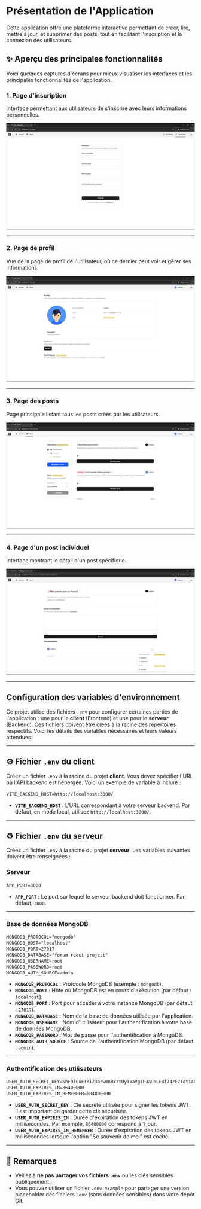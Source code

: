 # Présentation de l'Application

Cette application offre une plateforme interactive permettant de créer, lire, mettre à jour, et supprimer des posts, tout en facilitant l'inscription et la connexion des utilisateurs.

## ✨ Aperçu des principales fonctionnalités

Voici quelques captures d'écrans pour mieux visualiser les interfaces et les principales fonctionnalités de l'application.

### 1. Page d'inscription

Interface permettant aux utilisateurs de s'inscrire avec leurs informations personnelles.

![Page d'inscription](screenshots/register-page.png)

---

### 2. Page de profil

Vue de la page de profil de l'utilisateur, où ce dernier peut voir et gérer ses informations.

![Page de profil](screenshots/profile-page.png)

---

### 3. Page des posts

Page principale listant tous les posts créés par les utilisateurs.

![Page des posts](screenshots/posts-page.png)

---

### 4. Page d'un post individuel

Interface montrant le détail d'un post spécifique.

![Page de post](screenshots/post-page.png)

---

## Configuration des variables d'environnement

Ce projet utilise des fichiers `.env` pour configurer certaines parties de l'application : une pour le **client** (Frontend) et une pour le **serveur** (Backend).
Ces fichiers doivent être créés à la racine des répertoires respectifs. Voici les détails des variables nécessaires et leurs valeurs attendues.

---

## ⚙️ Fichier `.env` du client

Créez un fichier `.env` à la racine du projet **client**. Vous devez spécifier l'URL où l'API backend est hébergée. Voici un exemple de variable à inclure :

```env
VITE_BACKEND_HOST=http://localhost:3000/
```

- **`VITE_BACKEND_HOST`** : L'URL correspondant à votre serveur backend. Par défaut, en mode local, utilisez `http://localhost:3000/`.

---

## ⚙️ Fichier `.env` du serveur

Créez un fichier `.env` à la racine du projet **serveur**. Les variables suivantes doivent être renseignées :

### Serveur

```env
APP_PORT=3000
```

- **`APP_PORT`** : Le port sur lequel le serveur backend doit fonctionner. Par défaut, `3000`.

---

### Base de données MongoDB

```env
MONGODB_PROTOCOL="mongodb"
MONGODB_HOST="localhost"
MONGODB_PORT=27017
MONGODB_DATABASE="forum-react-project"
MONGODB_USERNAME=root
MONGODB_PASSWORD=root
MONGODB_AUTH_SOURCE=admin
```

- **`MONGODB_PROTOCOL`** : Protocole MongoDB (exemple : `mongodb`).
- **`MONGODB_HOST`** : Hôte où MongoDB est en cours d'exécution (par défaut : `localhost`).
- **`MONGODB_PORT`** : Port pour accéder à votre instance MongoDB (par défaut : `27017`).
- **`MONGODB_DATABASE`** : Nom de la base de données utilisée par l'application.
- **`MONGODB_USERNAME`** : Nom d'utilisateur pour l'authentification à votre base de données MongoDB.
- **`MONGODB_PASSWORD`** : Mot de passe pour l'authentification à MongoDB.
- **`MONGODB_AUTH_SOURCE`** : Source de l'authentification MongoDB (par défaut : `admin`).

---

### Authentification des utilisateurs

```env
USER_AUTH_SECRET_KEY=ShF9lGxET8iZ3arwmnRYztUyTxaVgiF3aUbLF4f74ZEZTdt14FtNlXdoD4bh7Ttw
USER_AUTH_EXPIRES_IN=86400000
USER_AUTH_EXPIRES_IN_REMEMBER=604800000
```

- **`USER_AUTH_SECRET_KEY`** : Clé secrète utilisée pour signer les tokens JWT. Il est important de garder cette clé sécurisée.
- **`USER_AUTH_EXPIRES_IN`** : Durée d'expiration des tokens JWT en millisecondes. Par exemple, `86400000` correspond à 1 jour.
- **`USER_AUTH_EXPIRES_IN_REMEMBER`** : Durée d'expiration des tokens JWT en millisecondes lorsque l'option "Se souvenir de moi" est coché.

---

## 🌟 Remarques

- Veillez à **ne pas partager vos fichiers `.env`** ou les clés sensibles publiquement.
- Vous pouvez utiliser un fichier `.env.example` pour partager une version placeholder des fichiers `.env` (sans données sensibles) dans votre dépôt Git.

